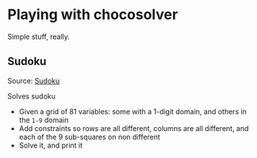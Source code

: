 # Playing with chocosolver

Simple stuff, really.

## Sudoku

Source: [Sudoku](src/main/java/Sudoku.java)

Solves sudoku

- Given a grid of 81 variables: some with a 1-digit domain, and others in the `1-9` domain
- Add constraints so rows are all different, columns are all different, 
and each of the 9 sub-squares on non different
- Solve it, and print it
